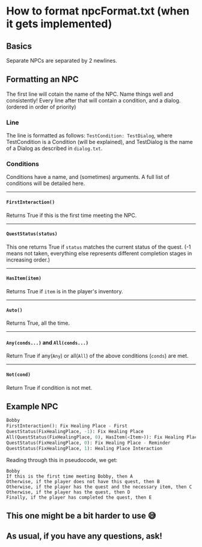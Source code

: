 # How to format npcFormat.txt (when it gets implemented)

## Basics

Separate NPCs are separated by 2 newlines.

## Formatting an NPC
The first line will cotain the name of the NPC. Name things well and consistently!
Every line after that will contain a condition, and a dialog. (ordered in order of priority)

### Line
The line is formatted as follows:
`TestCondition: TestDialog`, where TestCondition is a Condition (will be explained), and TestDialog is the name of a Dialog as described in `dialog.txt`.

### Conditions
Conditions have a name, and (sometimes) arguments. A full list of conditions will be detailed here.
___
#### `FirstInteraction()`
Returns True if this is the first time meeting the NPC.
___
#### `QuestStatus(status)`
This one returns True if `status` matches the current status of the quest. (-1 means not taken, everything else represents different completion stages in increasing order.)
___
#### `HasItem(item)`
Returns True if `item` is in the player's inventory.
___
#### `Auto()`
Returns True, all the time.
___
#### `Any(conds...)` and `All(conds...)`
Return True if any(`Any`) or all(`All`) of the above conditions (`conds`) are met.
___
#### `Not(cond)`
Return True if condition is not met.

## Example NPC

```py
Bobby
FirstInteraction(): Fix Healing Place - First
QuestStatus(FixHealingPlace, -1): Fix Healing Place
All(QuestStatus(FixHealingPlace, 0), HasItem(<Item>)): Fix Healing Place - Conditions met
QuestStatus(FixHealingPlace, 0): Fix Healing Place - Reminder
QuestStatus(FixHealingPlace, 1): Healing Place Interaction
```

Reading through this in pseudocode, we get:

```
Bobby
If this is the first time meeting Bobby, then A
Otherwise, if the player does not have this quest, then B
Otherwise, if the player has the quest and the necessary item, then C
Otherwise, if the player has the quest, then D
Finally, if the player has completed the quest, then E
```

## This one might be a bit harder to use :sweat_smile:
## As usual, if you have any questions, ask!
